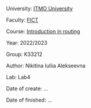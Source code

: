 University: [ITMO University](https://itmo.ru/ru/)

Faculty: [FICT](https://fict.itmo.ru)

Course: [Introduction in routing](https://github.com/itmo-ict-faculty/introduction-in-routing)

Year: 2022/2023

Group: K33212

Author: Nikitina Iuliia Alekseevna

Lab: Lab4

Date of create: ...

Date of finished: ...
